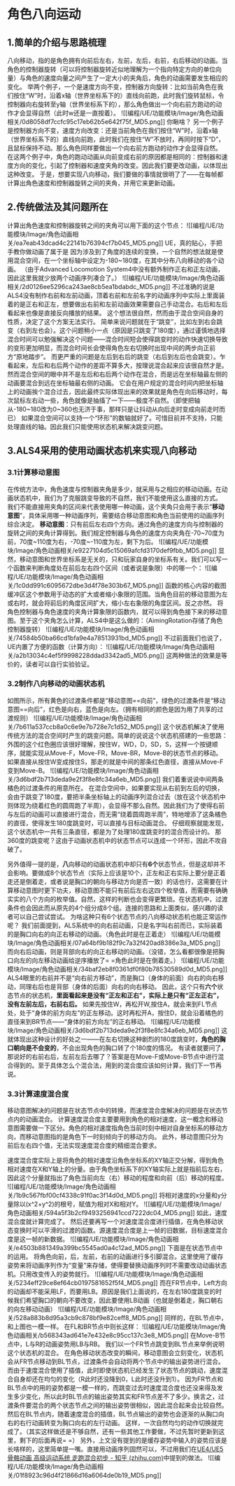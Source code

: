 # 角色八向运动
## 1.简单的介绍与思路梳理
八向移动，指的是角色拥有向前后左右，左前，左后，右前，右后移动的动画。当角色的控制器旋转（可以将控制器旋转近似地理解为一个指向特定方向的单位向量）与角色的速度向量之间产生了一定大小的夹角后，角色的动画需要发生相应的变化。
举两个例子，一个是速度方向不变，控制器方向旋转：比如当前角色在我们按住“W”时，沿着x轴（世界坐标系下的）直线向前跑，此时我们旋转鼠标，令控制器向右旋转至y轴（世界坐标系下的），那么角色做出一个向右前方跑动的动作才会显得自然（此时w还是一直按着）。
![[编程/UE/功能模块/Image/角色动画相关/0d8058df7ccfc95c17eb62b5e642f75f_MD5.png]]
你瞅啥？
另一个例子是控制器方向不变，速度方向改变：还是当前角色在我们按住“W”时，沿着x轴（世界坐标系下的）直线向前跑，此时我们在按住“W”不放时，再同时按下“D”，且鼠标保持不动。那么角色同样要做出一个向右前方跑动的动作才会显得自然。
在这两个例子中，角色的跑动动画从向前变成右前的原因都是相同的：控制器和速度方向的变化，引起了控制器和速度夹角的改变。因此我们要更改动画，以体现出这种改变。
于是，想要实现八向移动，我们要做的事情就很明了了——在每帧都计算出角色速度和控制器旋转之间的夹角，并用它来更新动画。
## 2.传统做法及其问题所在
计算出角色速度和控制器旋转之间的夹角可以用下面的这个节点：
![[编程/UE/功能模块/Image/角色动画相关/ea7eab43dcad4c22141b76394cf7b045_MD5.png]]
UE，真的贴心，手把手教你做动画了属于是
因为涉及到了角度的连续的变换，一个自然的想法就是使用混合空间，在一个坐标轴中设定为-180~180度，在其中分布八向移动的各个动画。
（由于Advanced Locomotion System4中没有额外制作正右和正左动画，因此这里我就少放两个动画序列凑合了。）
![[编程/UE/功能模块/Image/角色动画相关/2d0126ee5296ca243ae8cb5ea1bdabdc_MD5.png]]
不过准确的说是ALS4没有制作右前和左前动画，顶着右前和左前名字的动画序列中实际上里面装着的是正右和正左，想要做出右前和左前动画效果需要自己手动混合。右后和左后看起来也像是直接反向播放的结果。
这个想法很自然，然而由于混合空间自身的性质，决定了这个方案无法实行。
简单来说问题就在于“跳变”，比如左到右会跳变（右到左也会）。这个问题稍小一点（原因是只跳变了180度），通过谨慎地选择混合时间可以勉强解决这个问题——混合时间短会使得跳变时的动作快速切换导致的变形更加明显，而混合时间长会使得角色左右切换时出现中间的两步向正前方“原地踏步”。
而更严重的问题是左后到右后的跳变（右后到左后也会跳变）。乍看起来，左后和右后两个动作的差距不算多大，按理说混合起来应该很自然才是。
然而混合空间的眼中并不是左后和右后两个动作在混合，而是远在坐标轴最左侧的动画要混合到远在坐标轴最右侧的动画。
它会在用户规定的混合时间内把坐标轴上的动画挨个混合过去，因此最终实际体现出来的效果就是角色在向后移动时，每次鼠标左右动一些，角色就像是抽搐了一下——极度不自然。（即使把轴从-180~180改为0~360也无济于事，那样只是让抖动从向后走时变成向前走时而已）
如果混合空间可以支持一个“环形”的数轴就好了。可惜目前并不支持，只能处理直线的轴。因此我们只能使用状态机来解决跳变问题。
## **3.ALS4采用的使用动画状态机来实现八向移动**
### **3.1计算移动意图**
在传统方法中，角色速度与控制器夹角是多少，就采用与之相应的移动动画。在动画状态机中，我们为了克服跳变导致的不自然，我们不能使用这么直接的方式。
我们不能直接用夹角的区间来代表使用哪一种动画，这个夹角只会用于表示“**移动意图**”，具体采用哪一种动画序列，需要结合移动意图和角色当前使用的动画序列综合决定。
**移动意图**：只有前后左右四个方向。通过角色的速度方向与控制器的旋转之间的夹角计算得到。我们规定控制器与角色的速度方向夹角在-70~70度为前，70度~110度为右，-70度~-110度为左，剩下为后。
![[编程/UE/功能模块/Image/角色动画相关/e9227104d5c15069afcfd3170def9fbb_MD5.png]]
显然，移动意图和世界坐标系是无关的，只和玩家自身的坐标系有关。我们可以写一个函数来判断角度处在前后左右四个区间（或者说是象限）中的哪一个：
![[编程/UE/功能模块/Image/角色动画相关/1c0dd991c6095672dbe3d4f78e303b67_MD5.png]]
函数的核心内容的截图
缓冲区这个参数用于动态的扩大或者缩小象限的范围。当角色目前的移动意图为左或右时，就会将前后的角度区间扩大，缩小左右象限的角度区间。反之亦然。
将角色控制器与角色速度的夹角计算象限的函数内，就可以得到角色接下来的移动意图。至于这个夹角怎么计算，ALS4中是这么做的：（AimingRotation存储了角色控制器旋转）
![[编程/UE/功能模块/Image/角色动画相关/74584b50ba66cd1bfa9e4a78513931bd_MD5.png]]
不过前面我们也说了，UE内置了方便的函数（计算方向）：
![[编程/UE/功能模块/Image/角色动画相关/a2b13034c4ef5f9998228ddad3342ad5_MD5.png]]
这两种做法的效果是等价的，读者可以自行实验验证。
### **3.2制作八向移动的动画状态机**
如图所示，所有黄色的过渡条件都是“移动意图==向前”，绿色的过渡条件是“移动意图==向后”，红色是向右，蓝色是向左。（拥有相同的颜色是因为用了共享的过渡规则）
![[编程/UE/功能模块/Image/角色动画相关/7b611a537ccb8a0c6e9e7b728e7c1d52_MD5.png]]
这个状态机解决了使用传统方法的混合空间时产生的跳变问题。简单的说说这个状态机搭建的一些思路：
外围的这个红色圈应该很好理解，按住W，WD，D，SD，S，这样一个按键顺序，就能实现从Move-F，Move-FR，Move-BR，Move-B的状态节点的移动。如果直接从按住W变成按住S，那走的就是中间的那条红色直径，直接从Move-F变到Move-B。
![[编程/UE/功能模块/Image/角色动画相关/3d6bdf2b713deda9e2f3f8e8fc34a6eb_MD5.png]]
我们着重说说中间两条橘色的过渡条件的用意所在。
在混合空间中，如果要实现从右前到左后的切换，会由于跳变了180度，要把半条坐标轴上的动画序列混合过去（放在这个状态机中则体现为绕着红色的圆周跑了半周），会显得不那么自然。因此我们为了使得右前与左后的动画可以直接进行混合，而无需“绕着圆周跑半周”，特地增添了这条橘色的直径，使得发生180度跳变时，可以直接与目标动画混合。
仔细观察就能发现，这个状态机中一共有三条直径，都是为了处理180度跳变时的混合而设计的。
那360度的跳变呢？这由于动画状态机中的状态节点可以连成一个环形，因此不攻自破了。

另外值得一提的是，**八**向移动的动画状态机中却只有**6个**状态节点，但是这却并不会影响。要做成8个状态节点（实际上应该是10个，正左和正右实际上要分是正着走还是倒着走，或者说是胸口的朝向与移动方向是否一致）的话也行，这需要在计算移动意图时更下功夫，移动意图不能只有前后左右这四个枚举值，而需要有确确实实的八个方向的枚举值。自然，这样的判断也会变得更繁琐。在状态机中，过渡条件也会因此而从原先的4个组分成8个组。连接的思路和上面类似，感兴趣的读者可以自己尝试尝试。
为啥这种只有6个状态节点的八向移动状态机也能正常运作呢？
我们前面提到，ALS系统中的向右前动画，只是名字叫右前而已，实际装着的是胸口向右的向正右移动的动画。（角色此时是在正着走）
![[编程/UE/功能模块/Image/角色动画相关/07a64bf9b182f9c7a32f420ad8386e3a_MD5.png]]
而向右后动画，则是背部向右的向正右移动的动画。（没错，怎么看都很像是把胸口向左的向左移动动画给逆序播放了= =角色此时是在倒着走。）
![[编程/UE/功能模块/Image/角色动画相关/34baf2eb8f0361df0f80b78530589d0d_MD5.png]]
ALS4眼里的右前并不是“向右前方移动”，而是胸口（身体的前面）向右的向右移动，同理右后也是背部（身体的后面）向右的向右移动。
因此，这个只有**六个**状态节点的状态机，**里面看起来是没有“正左和正右”，实际上是只有“正左正右”，没有左前左后，右前右后。**
如果先按住W，再松开W,按住A，就会来到FL节点处，处于“身体的前方向左”的正左移动。这时再松开A，按住D，就会沿着橘色的直径来到BR节点——“身体的前方向左”的正右移动。
![[编程/UE/功能模块/Image/角色动画相关/3d6bdf2b713deda9e2f3f8e8fc34a6eb_MD5.png]]
这就体现出这种设计的好处之一——在左右切换这种剧烈的180度跳变时，**角色的胸口朝向是不会变的**，不会出现角色的胸口转了个180度的情况。
有读者就要问了，那说好的右前右后，左前左后去哪了？答案是在Move-F或Move-B节点中进行混合得到的。至于具体怎么个混合法，用到的混合度应该如何计算，我们下一节再说。
### **3.3计算速度混合度**
移动意图解决的问题是在状态节点中的转换，而速度混合度解决的问题是在状态节点内的动画混合。
计算速度混合度主要要用到角色的相对速度，这一概念和移动意图需要做一下区分。角色的相对速度指角色当前时刻中相对自身坐标系的移动方向，而移动意图指的是角色下一时刻倾向于的移动方向。
此外，移动意图只分为前后左右四个值，无法实现速度混合度的精细混合要求。

速度混合度实际上是将角色的相对速度沿角色坐标系的XY轴正交分解，得到角色相对速度在X和Y轴上的分量。由于角色坐标系下的XY轴实际上就是指前后左右，因此这个分量就指出了角色当前向左（右）移动的程度和向前（后）移动的程度。
![[编程/UE/功能模块/Image/角色动画相关/1b9c567fbf00cf4338c91f0ac3f14d0d_MD5.png]]
将相对速度的x分量和y分量除以(x^2+y^2)的根号，赋值为相对X和相对Y。
![[编程/UE/功能模块/Image/角色动画相关/594a5f3b2cf9493256941ccd7222dc04_MD5.png]]
如此，速度混合度就计算完成了。
然后还要再写一个对速度混合度进行插值，在角色移动状态变换时可以平滑的过渡的函数。源速度混合度是上一帧的旧数据，目标速度混合度是这一帧的新数据。
![[编程/UE/功能模块/Image/角色动画相关/e4503b881349a399bc5545ad0a4c12ad_MD5.png]]
下面是在状态节点中的运用。
将角色向前，后，左前，右前的动画进行多引脚混合。这里使用了缓存姿势来将动画序列作为“变量”来存储，使得要替换动画序列时不需要改动动画状态机。只用改变传入的姿势就行。
![[编程/UE/功能模块/Image/角色动画相关/5234eff29ce8ef64cb0197581652f5f4_MD5.png]]
而在FR节点中，Left方向的动画却不能采用LF，而要用LB。原因是我们上面说的，在左右180度跳变的时候我们希望胸口的朝向不要改变，因此要使用LB动画（也就是倒着走，胸口朝右的向左移动动画）
![[编程/UE/功能模块/Image/角色动画相关/528a883b8d95a3cb9c878bf9e82ceff8_MD5.png]]
同样的，在BL节点中，和上图也一模一样。
在FL和BR节点中则长这样：
![[编程/UE/功能模块/Image/角色动画相关/b568343ad641e7e432e8c95cc137c3e8_MD5.png]]
在Move-B节点中，L与R的动画姿势用LB与RB。
我们以一个FR节点跳变到BL节点来举例说明这个状态机的混合。
在角色移动状态改变的瞬间，移动意图会立刻变化，状态机会从FR节点移动到BL节点，过渡条件会自动将两个节点中的输出姿势进行混合。而由于速度混合使用了插值，此时即使状态机已经发生了状态节点的跳动，速度混合自身却还在均匀的变化（R此时还没降到0，L此时还没升到1）。
因为FR节点和BL节点中的用的姿势都是一模一样的，而跳变过去时速度混合度也还没来得及发生多少变化，所以此时BL节点的输出姿势其实和FR节点差不了多少。换言之，过渡条件要混合的两个状态节点之间的输出姿势很相似，因此混合起来会比较自然。
然后在BL节点内，随着速度混合的插值，BL节点输出的姿势也会逐渐的从胸口向右的右行动画转变为胸口向右的左行动画。
这样，一次自然均匀的动作切换就完成了。（其实这样做还是不够自然，还有一些其他工作要做，不过先暂时更新到这里，剩下的后面再说= =）
另外，上文没有提到的是缓存姿势中输入的姿势应该是长啥样的，这里简单提一嘴。直接用动画序列固然可以，不过用我们在[UE4/UE5 骨骼动画 高级运动系统 走跑混合初步 - 知乎 (zhihu.com)](https://zhuanlan.zhihu.com/p/482748722)中提到的做法。
![[编程/UE/功能模块/Image/角色动画相关/01f8923c96d4f21866d16a6064de0b19_MD5.png]]
